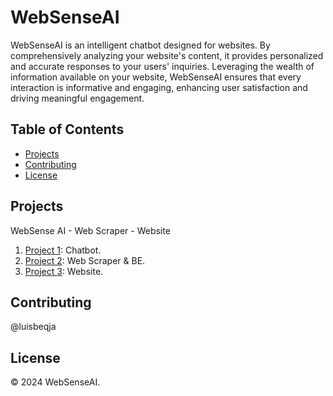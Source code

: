 # WebSenseAI

WebSenseAI is an intelligent chatbot designed for websites. By comprehensively analyzing your website's content, it provides personalized and accurate responses to your users' inquiries. Leveraging the wealth of information available on your website, WebSenseAI ensures that every interaction is informative and engaging, enhancing user satisfaction and driving meaningful engagement.
## Table of Contents

- [Projects](#projects)
- [Contributing](#contributing)
- [License](#license)

## Projects

WebSense AI - Web Scraper - Website

1. [Project 1](https://github.com/WebSenseAI/WebSenseAI): Chatbot.
2. [Project 2](https://github.com/WebSenseAI/WebSense-backend): Web Scraper & BE.
3. [Project 3](https://github.com/WebSenseAI/WebSense-frontend): Website.

## Contributing
@luisbeqja

## License

© 2024 WebSenseAI.
